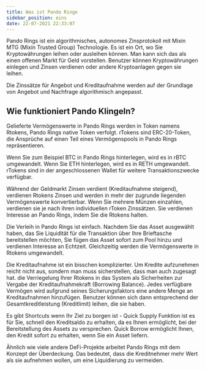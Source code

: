 ```yaml
---
title: Was ist Pando Ringe
sidebar_position: eins
date: 22-07-2021 22:33:07
---
```


Pando Rings ist ein algorithmisches, autonomes Zinsprotokoll mit Mixin MTG (Mixin Trusted Group) Technologie. Es ist ein Ort, wo Sie Kryptowährungen leihen oder ausleihen können. Man kann sich das als einen offenen Markt für Geld vorstellen. Benutzer können Kryptowährungen einlegen und Zinsen verdienen oder andere Kryptoanlagen gegen sie leihen.

Die Zinssätze für Angebot und Kreditaufnahme werden auf der Grundlage von Angebot und Nachfrage algorithmisch angepasst.


## Wie funktioniert Pando Klingeln?

Gelieferte Vermögenswerte in Pando Rings werden in Token namens Rtokens, Pando Rings native Token verfolgt. rTokens sind ERC-20-Token, die Ansprüche auf einen Teil eines Vermögenspools in Pando Rings repräsentieren.

Wenn Sie zum Beispiel BTC in Pando Rings hinterlegen, wird es in rBTC umgewandelt. Wenn Sie ETH hinterlegen, wird es in RETH umgewandelt. rTokens sind in der angeschlossenen Wallet für weitere Transaktionszwecke verfügbar.

Während der Geldmarkt Zinsen verdient (Kreditaufnahme steigend), verdienen Rtokens Zinsen und werden in mehr der zugrunde liegenden Vermögenswerte konvertierbar. Wenn Sie mehrere Münzen einzahlen, verdienen sie je nach ihren individuellen rToken Zinssätzen. Sie verdienen Interesse an Pando Rings, indem Sie die Rtokens halten.

Die Verleih in Pando Rings ist einfach. Nachdem Sie das Asset ausgewählt haben, das Sie Liquidität für die Transaktion über Ihre Brieftasche bereitstellen möchten, Sie fügen das Asset sofort zum Pool hinzu und verdienen Interesse an Echtzeit. Gleichzeitig werden die Vermögenswerte in Rtokens umgewandelt.

Die Kreditaufnahme ist ein bisschen komplizierter. Um Kredite aufzunehmen reicht nicht aus, sondern man muss sicherstellen, dass man auch zugesagt hat. die Verriegelung Ihrer Rtokens in das System als Sicherheiten zur Vergabe der Kreditaufnahmekraft (Borrowing Balance). Jedes verfügbare Vermögen wird aufgrund seines Sicherungsfaktors eine andere Menge an Kreditaufnahmen hinzufügen. Benutzer können sich dann entsprechend der Gesamtkreditleistung (Kreditlimit) leihen, die sie haben.

Es gibt Shortcuts wenn Ihr Ziel zu borgen ist - Quick Supply Funktion ist es für Sie, schnell den Kreditsaldo zu erhalten, da es Ihnen ermöglicht, bei der Bereitstellung des Assets zu versprechen. Quick Borrow ermöglicht Ihnen, den Kredit sofort zu erhalten, wenn Sie ein Asset liefern.

Ähnlich wie viele andere DeFi-Projekte arbeitet Pando Rings mit dem Konzept der Überdeckung. Das bedeutet, dass die Kreditnehmer mehr Wert als sie aufnehmen wollen, um eine Liquidierung zu vermeiden.

